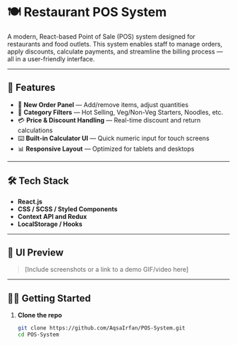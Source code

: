 # 🍽️ Restaurant POS System

A modern, React-based Point of Sale (POS) system designed for restaurants and food outlets. This system enables staff to manage orders, apply discounts, calculate payments, and streamline the billing process — all in a user-friendly interface.

---

## 🚀 Features

- 🧾 **New Order Panel** — Add/remove items, adjust quantities
- 🍱 **Category Filters** — Hot Selling, Veg/Non-Veg Starters, Noodles, etc.
- 💳 **Price & Discount Handling** — Real-time discount and return calculations
- ⌨️ **Built-in Calculator UI** — Quick numeric input for touch screens
- 📊 **Responsive Layout** — Optimized for tablets and desktops

---

## 🛠 Tech Stack

- **React.js**
- **CSS / SCSS / Styled Components**
- **Context API and Redux**
- **LocalStorage / Hooks**

---

## 📸 UI Preview

> [Include screenshots or a link to a demo GIF/video here]

---

## 🧑‍💻 Getting Started

1. **Clone the repo**
   ```bash
   git clone https://github.com/AqsaIrfan/POS-System.git
   cd POS-System
   ```
